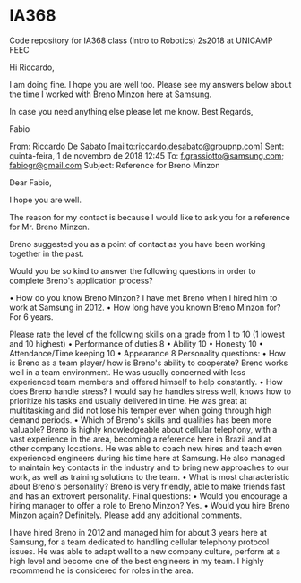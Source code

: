 # IA368
Code repository for IA368 class (Intro to Robotics) 2s2018 at UNICAMP FEEC

Hi Riccardo,

I am doing fine. I hope you are well too.
Please see my answers below about the time I worked with Breno Minzon here at Samsung.

In case you need anything else please let me know.
Best Regards,

Fabio

From: Riccardo De Sabato [mailto:riccardo.desabato@groupnp.com] 
Sent: quinta-feira, 1 de novembro de 2018 12:45
To: f.grassiotto@samsung.com; fabiogr@gmail.com
Subject: Reference for Breno Minzon

Dear Fabio,

I hope you are well.

The reason for my contact is because I would like to ask you for a reference for Mr. Breno Minzon.

Breno suggested you as a point of contact as you have been working together in the past.

Would you be so kind to answer the following questions in order to complete Breno's application process?

•	How do you know Breno Minzon? I have met Breno when I hired him to work at Samsung in 2012.
•	How long have you known Breno Minzon for? For 6 years.
 
Please rate the level of the following skills on a grade from 1 to 10 (1 lowest and 10 highest)
•	Performance of duties 8
•	Ability 10
•	Honesty 10
•	Attendance/Time keeping 10
•	Appearance 8
Personality questions:
•	How is Breno as a team player/ how is Breno's ability to cooperate?
Breno works well in a team environment. He was usually concerned with less experienced team members and offered himself to help constantly.
•	How does Breno handle stress?
I would say he handles stress well, knows how to prioritize his tasks and usually delivered in time. He was great at multitasking and did not lose his temper even when going through high demand periods.
•	Which of Breno's skills and qualities has been more valuable? 
Breno is highly knowledgeable about cellular telephony, with a vast experience in the area, becoming a reference here in Brazil and at other company locations.
He was able to coach new hires and teach even experienced engineers during his time here at Samsung.
	He also managed to maintain key contacts in the industry and to bring new approaches to our work, as well as training solutions to the team.
•	What is most characteristic about Breno's personality?
Breno is very friendly, able to make friends fast and has an extrovert personality.
Final questions:
•	Would you encourage a hiring manager to offer a role to Breno Minzon?
Yes.
•	Would you hire Breno Minzon again?
Definitely.
Please add any additional comments.

I have hired Breno in 2012 and managed him for about 3 years here at Samsung, for a team dedicated to handling cellular telephony protocol issues.
He was able to adapt well to a new company culture, perform at a high level and become one of the best engineers in my team.
I highly recommend he is considered for roles in the area.



